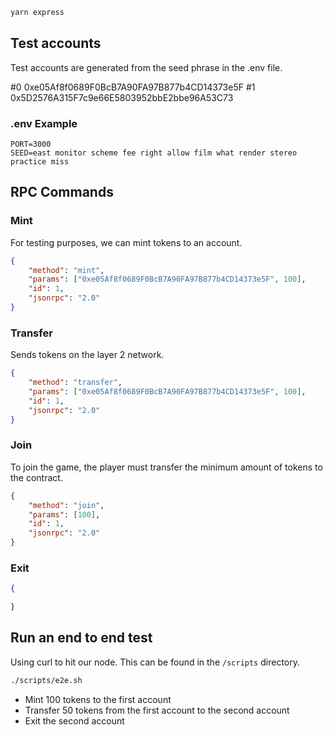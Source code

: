 
```bash
yarn express
```

## Test accounts

Test accounts are generated from the seed phrase in the .env file.

#0 0xe05Af8f0689F0BcB7A90FA97B877b4CD14373e5F
#1 0x5D2576A315F7c9e66E5803952bbE2bbe96A53C73

### .env Example

```text
PORT=3000
SEED=east monitor scheme fee right allow film what render stereo practice miss
```

## RPC Commands

### Mint

For testing purposes, we can mint tokens to an account.

```json
{
    "method": "mint",
    "params": ["0xe05Af8f0689F0BcB7A90FA97B877b4CD14373e5F", 100],
    "id": 1,
    "jsonrpc": "2.0"
}
```

### Transfer

Sends tokens on the layer 2 network.

```json
{
    "method": "transfer",
    "params": ["0xe05Af8f0689F0BcB7A90FA97B877b4CD14373e5F", 100],
    "id": 1,
    "jsonrpc": "2.0"
}
```

### Join

To join the game, the player must transfer the minimum amount of tokens to the contract.

```json
{
    "method": "join",
    "params": [100],
    "id": 1,
    "jsonrpc": "2.0"
}
```

### Exit

```json
{

}
```


## Run an end to end test

Using curl to hit our node.   This can be found in the `/scripts` directory.

```bash
./scripts/e2e.sh
```

* Mint 100 tokens to the first account
* Transfer 50 tokens from the first account to the second account
* Exit the second account
